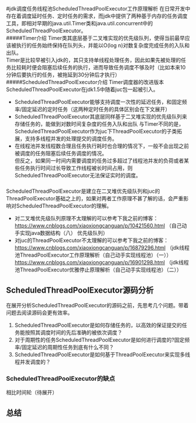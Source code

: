 #jdk调度任务线程池ScheduledThreadPoolExecutor工作原理解析
在日常开发中存在着调度延时任务、定时任务的需求，而jdk中提供了两种基于内存的任务调度工具，即相对早期的java.util.Timer类和java.util.concurrent中的ScheduledThreadPoolExecutor。  
#####Timer介绍
Timer类其底层基于二叉堆实现的优先级队列，使得当前最早应该被执行的任务始终保持在队列头，并能以O(log n)对数复杂度完成任务的入队和出队。  
Timer是比较早被引入jdk的，其只支持单线程处理任务，因此如果先被处理的任务比较耗时便会阻塞后续任务的执行，进而导致任务调度不够及时（比如本来10分钟后要执行的任务，被拖延到30分钟后才执行）  
#####ScheduledThreadPoolExecutor介绍
Timer调度器的改进版本ScheduledThreadPoolExecutor在jdk1.5中随着juc包一起被引入。   
* ScheduledThreadPoolExecutor能够支持调度一次性的延迟任务，和固定频率/固定延迟的定时任务（这两种定时任务的具体区别会在下文展开）
* ScheduledThreadPoolExecutor其底层同样基于二叉堆实现的优先级队列来存储任务的，能做到对数时间复杂度的任务入队和出队
  与Timer不同的是，ScheduledThreadPoolExecutor作为juc下ThreadPoolExecutor的子类拓展，支持多线程并发的处理提交的调度任务。  
* 在线程池并发线程数合理且任务执行耗时也合理的情况下，一般不会出现之前被调度的任务阻塞后续任务调度的情况。  
  但反之，如果同一时间内需要调度的任务过多超过了线程池并发的负荷或者某些任务执行时间过长导致工作线程被长时间占用，则ScheduledThreadPoolExecutor无法保证实时的调度。
#####
ScheduledThreadPoolExecutor是建立在二叉堆优先级队列和juc的ThreadPoolExecutor基础之上的，如果对两者工作原理不甚了解的话，会严重影响对ScheduledThreadPoolExecutor的理解。
* 对二叉堆优先级队列原理不太理解的可以参考下我之前的博客：  
  https://www.cnblogs.com/xiaoxiongcanguan/p/10421560.html （自己动手实现java数据结构（八） 优先级队列）
* 对juc的ThreadPoolExecutor不太理解的可以参考下我之前的博客：  
  https://www.cnblogs.com/xiaoxiongcanguan/p/16879296.html （jdk线程池ThreadPoolExecutor工作原理解析（自己动手实现线程池）（一））
  https://www.cnblogs.com/xiaoxiongcanguan/p/16901298.html （jdk线程池ThreadPoolExecutor优雅停止原理解析（自己动手实现线程池）（二））
## ScheduledThreadPoolExecutor源码分析
在展开分析ScheduledThreadPoolExecutor的源码之前，先思考几个问题。带着问题去阅读源码会更有效率。  
1. ScheduledThreadPoolExecutor是如何存储任务的，以高效的保证提交的任务能按照其调度时间的先后准确的被依次调度？
2. 对于周期性的任务ScheduledThreadPoolExecutor是如何进行调度的?固定频率/固定延迟的周期性任务到底有什么不同？
3. ScheduledThreadPoolExecutor是如何基于ThreadPoolExecutor来实现多线程并发调度的？
### ScheduledThreadPoolExecutor的缺点
相比时间轮（待展开）
## 总结